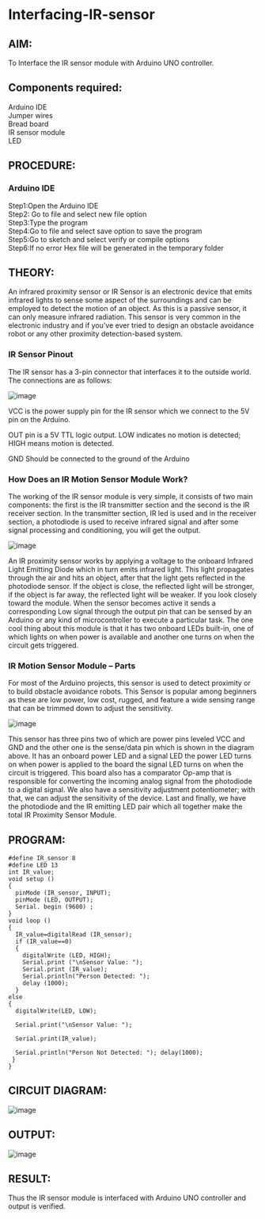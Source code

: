 # Interfacing-IR-sensor

##  AIM:
To Interface the IR sensor module with Arduino UNO controller.

## Components required:
Arduino IDE </br>
Jumper wires </br>
Bread board </br>
IR sensor module </br>
LED </br>

## PROCEDURE:
### Arduino IDE
Step1:Open the Arduino IDE </br>
Step2: Go to file and select new file option </br>
Step3:Type the program </br>
Step4:Go to file and select save option to save the program </br>
Step5:Go to sketch and select verify or compile options </br>
Step6:If no error Hex file will be generated in the temporary folder </br>

## THEORY:

An infrared proximity sensor or IR Sensor is an electronic device that emits infrared lights to sense some aspect of the surroundings and can be employed to detect the motion of an object. As this is a passive sensor, it can only measure infrared radiation. This sensor is very common in the electronic industry and if you’ve ever tried to design an obstacle avoidance robot or any other proximity detection-based system.

### IR Sensor Pinout

The IR sensor has a 3-pin connector that interfaces it to the outside world. The connections are as follows:

![image](https://github.com/anishkumar-Embedded/Interfacing-IR-sensor/assets/71547910/21d42151-d3ac-49e8-83bf-863753120c6f)

VCC  is the power supply pin for the IR sensor which we connect to the 5V pin on the Arduino.

OUT pin is a 5V TTL logic output. LOW indicates no motion is detected; HIGH means motion is detected.

GND Should be connected to the ground of the Arduino

### How Does an IR Motion Sensor Module Work?

The working of the IR sensor module is very simple, it consists of two main components: the first is the IR transmitter section and the second is the IR receiver section. In the transmitter section, IR led is used and in the receiver section, a photodiode is used to receive infrared signal and after some signal processing and conditioning, you will get the output.

![image](https://github.com/anishkumar-Embedded/Interfacing-IR-sensor/assets/71547910/56fac58f-ea00-4f57-ba6f-1ceeda4ef437)

An IR proximity sensor works by applying a voltage to the onboard Infrared Light Emitting Diode which in turn emits infrared light. This light propagates through the air and hits an object, after that the light gets reflected in the photodiode sensor. If the object is close, the reflected light will be stronger, if the object is far away, the reflected light will be weaker. If you look closely toward the module. When the sensor becomes active it sends a corresponding Low signal through the output pin that can be sensed by an Arduino or any kind of microcontroller to execute a particular task. The one cool thing about this module is that it has two onboard LEDs built-in, one of which lights on when power is available and another one turns on when the circuit gets triggered.

### IR Motion Sensor Module – Parts

For most of the Arduino projects, this sensor is used to detect proximity or to build obstacle avoidance robots. This Sensor is popular among beginners as these are low power, low cost, rugged, and feature a wide sensing range that can be trimmed down to adjust the sensitivity.

![image](https://github.com/anishkumar-Embedded/Interfacing-IR-sensor/assets/71547910/900efe19-3953-4492-9403-042bdf6c3413)

This sensor has three pins two of which are power pins leveled VCC and GND and the other one is the sense/data pin which is shown in the diagram above. It has an onboard power LED and a signal LED the power LED turns on when power is applied to the board the signal LED turns on when the circuit is triggered. This board also has a comparator Op-amp that is responsible for converting the incoming analog signal from the photodiode to a digital signal. We also have a sensitivity adjustment potentiometer; with that, we can adjust the sensitivity of the device. Last and finally, we have the photodiode and the IR emitting LED pair which all together make the total IR Proximity Sensor Module.



## PROGRAM:
~~~
#define IR_sensor 8
#define LED 13
int IR_value;
void setup ()
{
  pinMode (IR_sensor, INPUT);
  pinMode (LED, OUTPUT);
  Serial. begin (9600) ;
}
void loop ()
{
  IR_value=digitalRead (IR_sensor);
  if (IR_value==0)
  {
    digitalWrite (LED, HIGH);
    Serial.print ("\nSensor Value: ");
    Serial.print (IR_value);
    Serial.println("Person Detected: ");
    delay (1000);
  }
else
{ 
  digitalWrite(LED, LOW);

  Serial.print("\nSensor Value: ");

  Serial.print(IR_value);

  Serial.println("Person Not Detected: "); delay(1000);
 }
}
~~~

## CIRCUIT DIAGRAM:
![image](https://github.com/Dhanushpraboo/Interfacing-IR-sensor/assets/94426323/65bae219-1abe-4544-a91b-2d577f5dcb48)

## OUTPUT:
![image](https://github.com/Dhanushpraboo/Interfacing-IR-sensor/assets/94426323/e35e49ac-438f-46ae-91fa-a8b327722527)


## RESULT:
Thus the IR sensor module is interfaced with Arduino UNO controller and output is verified.
